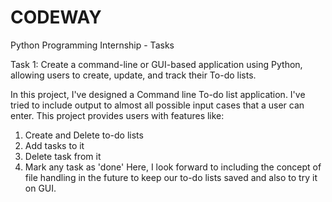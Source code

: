 # CODEWAY
Python Programming Internship - Tasks

Task 1: Create a command-line or GUI-based application using Python, allowing users to create, update, and track their To-do lists.

In this project, I've designed a Command line To-do list application. I've tried to include output to almost all possible input 
cases that a user can enter. This project provides users with features like:
1. Create and Delete to-do lists
2. Add tasks to it
3. Delete task from it
4. Mark any task as 'done'
Here, I look forward to including the concept of file handling in the future to keep our to-do lists 
saved and also to try it on GUI.
